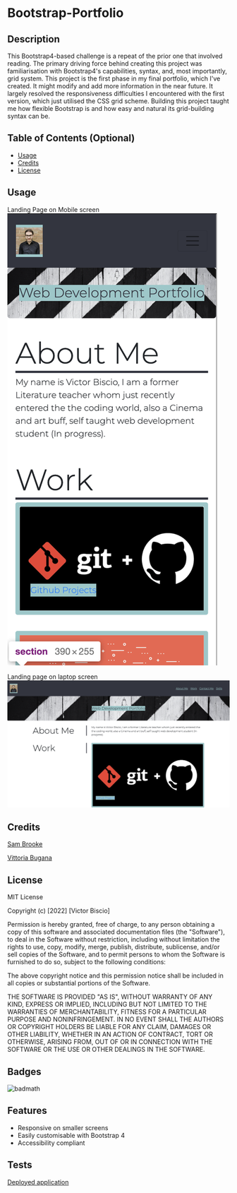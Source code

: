 # Bootstrap-Portfolio

## Description

This Bootstrap4-based challenge is a repeat of the prior one that involved reading.
The primary driving force behind creating this project was familiarisation with Bootstrap4's capabilities, syntax, and, most importantly, grid system.
This project is the first phase in my final portfolio, which I've created. It might modify and add more information in the near future.
It largely resolved the responsiveness difficulties I encountered with the first version, which just utilised the CSS grid scheme.
Building this project taught me how flexible Bootstrap is and how easy and natural its grid-building syntax can be. 

## Table of Contents (Optional)

- [Usage](#usage)
- [Credits](#credits)
- [License](#license)

## Usage

Landing Page on Mobile screen
    ![Small Screen](./images/Screenshot1.png)

Landing page on laptop screen
![Regular Screen](./images/Screenshot2.png)

## Credits

[Sam Brooke](https://github.com/Sam010000101)

[Vittoria Bugana](https://github.com/vbugana)

## License

MIT License

Copyright (c) [2022] [Victor Biscio]

Permission is hereby granted, free of charge, to any person obtaining a copy
of this software and associated documentation files (the "Software"), to deal
in the Software without restriction, including without limitation the rights
to use, copy, modify, merge, publish, distribute, sublicense, and/or sell
copies of the Software, and to permit persons to whom the Software is
furnished to do so, subject to the following conditions:

The above copyright notice and this permission notice shall be included in all
copies or substantial portions of the Software.

THE SOFTWARE IS PROVIDED "AS IS", WITHOUT WARRANTY OF ANY KIND, EXPRESS OR
IMPLIED, INCLUDING BUT NOT LIMITED TO THE WARRANTIES OF MERCHANTABILITY,
FITNESS FOR A PARTICULAR PURPOSE AND NONINFRINGEMENT. IN NO EVENT SHALL THE
AUTHORS OR COPYRIGHT HOLDERS BE LIABLE FOR ANY CLAIM, DAMAGES OR OTHER
LIABILITY, WHETHER IN AN ACTION OF CONTRACT, TORT OR OTHERWISE, ARISING FROM,
OUT OF OR IN CONNECTION WITH THE SOFTWARE OR THE USE OR OTHER DEALINGS IN THE
SOFTWARE.

## Badges

![badmath](https://img.shields.io/badge/Version-1.0-blue)

## Features

* Responsive on smaller screens
* Easily customisable with Bootstrap 4 
* Accessibility compliant

## Tests

[Deployed application](https://reinkaoss.github.io/Bootstrap-Portfolio/)
